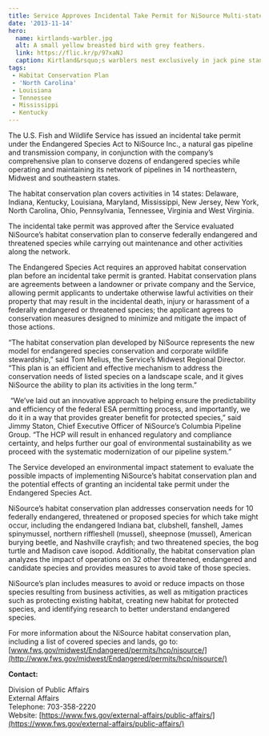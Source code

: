 ```yaml
---
title: Service Approves Incidental Take Permit for NiSource Multi-state Habitat Conservation Plan
date: '2013-11-14'
hero:
  name: kirtlands-warbler.jpg
  alt: A small yellow breasted bird with grey feathers.
  link: https://flic.kr/p/97xaNJ
  caption: Kirtland&rsquo;s warblers nest exclusively in jack pine stands. Photo by Joel Trick, USFWS.
tags:
 - Habitat Conservation Plan
 - 'North Carolina'
 - Louisiana
 - Tennessee
 - Mississippi
 - Kentucky
---
```


The U.S. Fish and Wildlife Service has issued an incidental take permit under the Endangered Species Act to NiSource Inc., a natural gas pipeline and transmission company, in conjunction with the company’s comprehensive plan to conserve dozens of endangered species while operating and maintaining its network of pipelines in 14 northeastern, Midwest and southeastern states.

The habitat conservation plan covers activities in 14 states: Delaware, Indiana, Kentucky, Louisiana, Maryland, Mississippi, New Jersey, New York, North Carolina, Ohio, Pennsylvania, Tennessee, Virginia and West Virginia.

The incidental take permit was approved after the Service evaluated NiSource’s habitat conservation plan to conserve federally endangered and threatened species while carrying out maintenance and other activities along the network.

The Endangered Species Act requires an approved habitat conservation plan before an incidental take permit is granted. Habitat conservation plans are agreements between a landowner or private company and the Service, allowing permit applicants to undertake otherwise lawful activities on their property that may result in the incidental death, injury or harassment of a federally endangered or threatened species; the applicant agrees to conservation measures designed to minimize and mitigate the impact of those actions.

“The habitat conservation plan developed by NiSource represents the new model for endangered species conservation and corporate wildlife stewardship,” said Tom Melius, the Service’s Midwest Regional Director. “This plan is an efficient and effective mechanism to address the conservation needs of listed species on a landscape scale, and it gives NiSource the ability to plan its activities in the long term.”

 “We’ve laid out an innovative approach to helping ensure the predictability and efficiency of the federal ESA permitting process, and importantly, we do it in a way that provides greater benefit for protected species,” said Jimmy Staton, Chief Executive Officer of NiSource’s Columbia Pipeline Group. “The HCP will result in enhanced regulatory and compliance certainty, and helps further our goal of environmental sustainability as we proceed with the systematic modernization of our pipeline system.”

The Service developed an environmental impact statement to evaluate the possible impacts of implementing NiSource’s habitat conservation plan and the potential effects of granting an incidental take permit under the Endangered Species Act.

NiSource’s habitat conservation plan addresses conservation needs for 10 federally endangered, threatened or proposed species for which take might occur, including the endangered Indiana bat, clubshell, fanshell, James spinymussel, northern riffleshell (mussel), sheepnose (mussel), American burying beetle, and Nashville crayfish; and two threatened species, the bog turtle and Madison cave isopod. Additionally, the habitat conservation plan analyzes the impact of operations on 32 other threatened, endangered and candidate species and provides measures to avoid take of those species.

NiSource’s plan includes measures to avoid or reduce impacts on those species resulting from business activities, as well as mitigation practices such as protecting existing habitat, creating new habitat for protected species, and identifying research to better understand endangered species. 

For more information about the NiSource habitat conservation plan, including a list of covered species and lands, go to:[www.fws.gov/midwest/Endangered/permits/hcp/nisource/](http://www.fws.gov/midwest/Endangered/permits/hcp/nisource/)

**Contact:**

Division of Public Affairs  
External Affairs  
Telephone: 703-358-2220  
Website: [https://www.fws.gov/external-affairs/public-affairs/](https://www.fws.gov/external-affairs/public-affairs/)
